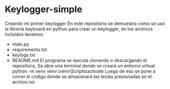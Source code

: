 # Keylogger-simple
Creando mi primer keylogger
En este repositorio se demuestra como se usó la librería keyboard en python para crear un keylogger, en los archivos incluidos tenemos
- main.py
- requirements.txt
- keylogs.txt
- README.md
El programa se ejecuta clonando o descargando el repositorio,
Se abre una terminal donde se creará un entorno virtual.
python -m venv venv.\venv\Scripts\activate
Luego de eso se pone a correr el código donde se almacenará las teclas presionadas en el archivo.txt
